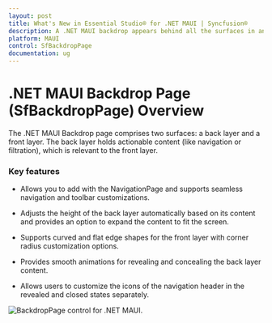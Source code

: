```yaml
---
layout: post
title: What's New in Essential Studio® for .NET MAUI | Syncfusion®
description: A .NET MAUI backdrop appears behind all the surfaces in an app, displaying contextual and actionable content.
platform: MAUI
control: SfBackdropPage
documentation: ug
---
```


# .NET MAUI Backdrop Page (SfBackdropPage) Overview

The .NET MAUI Backdrop page comprises two surfaces: a back layer and a front layer. The back layer holds actionable content (like navigation or filtration), which is relevant to the front layer.

### Key features

 * Allows you to add with the NavigationPage and supports seamless navigation and toolbar customizations.
 
 * Adjusts the height of the back layer automatically based on its content and provides an option to expand the content to fit the screen.
 
 * Supports curved and flat edge shapes for the front layer with corner radius customization options.
 
 * Provides smooth animations for revealing and concealing the back layer content.
 
 * Allows users to customize the icons of the navigation header in the revealed and closed states separately.

 ![BackdropPage control for .NET MAUI.](images/overview/net_maui_backdrop.gif)